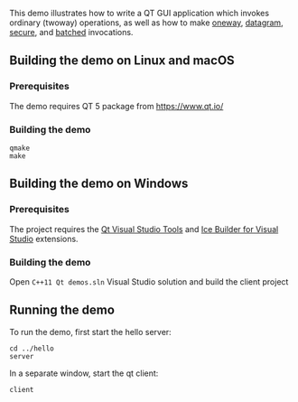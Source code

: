 This demo illustrates how to write a QT GUI application which invokes
ordinary (twoway) operations, as well as how to make [oneway][1],
[datagram][2], [secure][3], and [batched][4] invocations.

## Building the demo on Linux and macOS

### Prerequisites

The demo requires QT 5 package from https://www.qt.io/

### Building the demo

```
qmake
make
```

## Building the demo on Windows

### Prerequisites

The project requires the [Qt Visual Studio Tools][5] and [Ice Builder for Visual
Studio][6] extensions.

### Building the demo

Open `C++11 Qt demos.sln` Visual Studio solution and build the client project

## Running the demo

To run the demo, first start the hello server:

```
cd ../hello
server
```

In a separate window, start the qt client:

```
client
```

[1]: https://doc.zeroc.com/ice/3.7/client-side-features/oneway-invocations
[2]: https://doc.zeroc.com/ice/3.7/client-side-features/datagram-invocations
[4]: https://doc.zeroc.com/ice/3.7/client-side-features/batched-invocations
[3]: https://doc.zeroc.com/ice/3.7/ice-plugins/icessl
[5]: https://marketplace.visualstudio.com/items?itemName=TheQtCompany.QtVisualStudioTools2015
[6]: https://github.com/zeroc-ice/ice-builder-visualstudio
